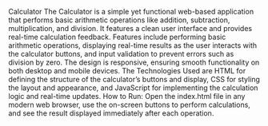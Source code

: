 Calculator
The Calculator is a simple yet functional web-based application that performs basic arithmetic operations like addition, subtraction, multiplication, and division. It features a clean user interface and provides real-time calculation feedback. Features include performing basic arithmetic operations, displaying real-time results as the user interacts with the calculator buttons, and input validation to prevent errors such as division by zero. The design is responsive, ensuring smooth functionality on both desktop and mobile devices. The Technologies Used are HTML for defining the structure of the calculator’s buttons and display, CSS for styling the layout and appearance, and JavaScript for implementing the calculation logic and real-time updates. How to Run: Open the index.html file in any modern web browser, use the on-screen buttons to perform calculations, and see the result displayed immediately after each operation.
